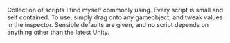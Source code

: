 Collection of scripts I find myself commonly using. Every script is small and self contained. To use, simply drag onto any gameobject, and tweak values in the inspector. Sensible defaults are given, and no script depends on anything other than the latest Unity.
